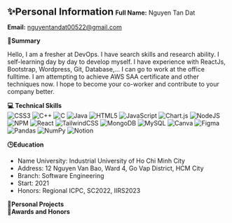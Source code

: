 <div>
  <div>
<b style = '
    font-size: 22px;
'>✨Personal Information</b>
<b>Full Name:</b> Nguyen Tan Dat</br>

<b>Email:</b> nguyentandat00522@gmail.com
</div>
<div>
<b style =''>😤Summary</b>
<p>Hello, I am a fresher at DevOps. I have search skills and research ability. I self-learning day by day to develop myself. I have experience with ReactJs, Bootstrap, Wordpress, Git, Database,... I can go to work at the office fulltime. I am attempting to achieve AWS SAA certificate and other techniques now. I hope to become your co-worker and contribute to your company better. </p>
</div>

<b style=''>💻 Technical Skills</b> </br>
![CSS3](https://img.shields.io/badge/css3-%231572B6.svg?style=for-the-badge&logo=css3&logoColor=white) ![C++](https://img.shields.io/badge/c++-%2300599C.svg?style=for-the-badge&logo=c%2B%2B&logoColor=white) ![C](https://img.shields.io/badge/c-%2300599C.svg?style=for-the-badge&logo=c&logoColor=white) ![Java](https://img.shields.io/badge/java-%23ED8B00.svg?style=for-the-badge&logo=java&logoColor=white) ![HTML5](https://img.shields.io/badge/html5-%23E34F26.svg?style=for-the-badge&logo=html5&logoColor=white) ![JavaScript](https://img.shields.io/badge/javascript-%23323330.svg?style=for-the-badge&logo=javascript&logoColor=%23F7DF1E) ![Chart.js](https://img.shields.io/badge/chart.js-F5788D.svg?style=for-the-badge&logo=chart.js&logoColor=white) ![NodeJS](https://img.shields.io/badge/node.js-6DA55F?style=for-the-badge&logo=node.js&logoColor=white) ![NPM](https://img.shields.io/badge/NPM-%23000000.svg?style=for-the-badge&logo=npm&logoColor=white) ![React](https://img.shields.io/badge/react-%2320232a.svg?style=for-the-badge&logo=react&logoColor=%2361DAFB) ![TailwindCSS](https://img.shields.io/badge/tailwindcss-%2338B2AC.svg?style=for-the-badge&logo=tailwind-css&logoColor=white) ![MongoDB](https://img.shields.io/badge/MongoDB-%234ea94b.svg?style=for-the-badge&logo=mongodb&logoColor=white) ![MySQL](https://img.shields.io/badge/mysql-%2300f.svg?style=for-the-badge&logo=mysql&logoColor=white) ![Canva](https://img.shields.io/badge/Canva-%2300C4CC.svg?style=for-the-badge&logo=Canva&logoColor=white) 	![Figma](https://img.shields.io/badge/figma-%23F24E1E.svg?style=for-the-badge&logo=figma&logoColor=white) ![Pandas](https://img.shields.io/badge/pandas-%23150458.svg?style=for-the-badge&logo=pandas&logoColor=white) ![NumPy](https://img.shields.io/badge/numpy-%23013243.svg?style=for-the-badge&logo=numpy&logoColor=white) ![Notion](https://img.shields.io/badge/Notion-%23000000.svg?style=for-the-badge&logo=notion&logoColor=white)

<b style =''>🕒Education</b>
<ul>
  <li>
    Name University: Industrial University of Ho Chi Minh City
  </li>
  <li>
    Address: 12 Nguyen Van Bao, Ward 4, Go Vap District, HCM City
  </li>
  <li>
    Branch: Software Engineering
  </li>
  <li>
    Start: 2021
  </li>
  <li>
    Honors: Regional ICPC, SC2022, IIRS2023
  </li>
</ul>
<b style=''>👐Personal Projects</b>
</br>
<b style=''>📘Awards and Honors</b>

</div>

